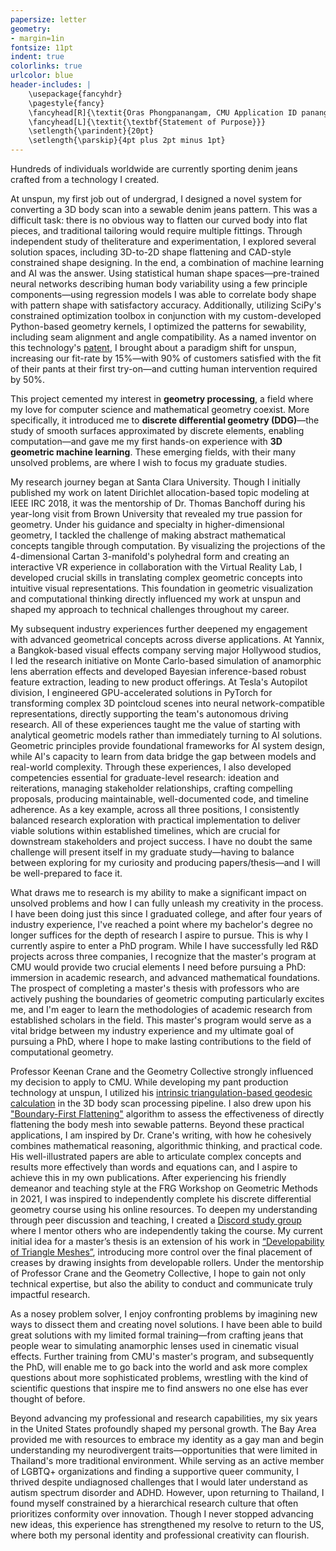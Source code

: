 ```yaml
---
papersize: letter
geometry:
- margin=1in
fontsize: 11pt
indent: true
colorlinks: true
urlcolor: blue
header-includes: |
    \usepackage{fancyhdr}
    \pagestyle{fancy}
    \fancyhead[R]{\textit{Oras Phongpanangam, CMU Application ID panangam@gmail.com}}
    \fancyhead[L]{\textit{\textbf{Statement of Purpose}}}
    \setlength{\parindent}{20pt}
    \setlength{\parskip}{4pt plus 2pt minus 1pt}
---
```

Hundreds of individuals worldwide are currently sporting denim jeans crafted from a technology I created. 

At unspun, my first job out of undergrad, I designed a novel system for converting a 3D body scan into a sewable denim jeans pattern. This was a difficult task: there is no obvious way to flatten our curved body into flat pieces, and traditional tailoring would require multiple fittings. Through independent study of theliterature and experimentation, I explored several solution spaces, including 3D-to-2D shape flattening and CAD-style constrained shape designing. In the end, a combination of machine learning and AI was the answer. Using statistical human shape spaces—pre-trained neural networks describing human body variability using a few principle components—using regression models I was able to correlate body shape with pattern shape with satisfactory accuracy. Additionally, utilizing SciPy's constrained optimization toolbox in conjunction with my custom-developed Python-based geometry kernels, I optimized the patterns for sewability, including seam alignment and angle compatibility. As a named inventor on this technology's [patent](https://patentcenter.uspto.gov/applications/PCT%2FUS23%2F11979), I brought about a paradigm shift for unspun, increasing our fit-rate by 15%—with 90% of customers satisfied with the fit of their pants at their first try-on—and cutting human intervention required by 50%. 

This project cemented my interest in **geometry processing**, a field where my love for computer science and mathematical geometry coexist. More specifically, it introduced me to **discrete differential geometry (DDG)**—the study of smooth surfaces approximated by discrete elements, enabling computation—and gave me my first hands-on experience with **3D geometric machine learning**. These emerging fields, with their many unsolved problems, are where I wish to focus my graduate studies.

My research journey began at Santa Clara University. Though I initially published my work on latent Dirichlet allocation-based topic modeling at IEEE IRC 2018, it was the mentorship of Dr. Thomas Banchoff during his year-long visit from Brown University that revealed my true passion for geometry. Under his guidance and specialty in higher-dimensional geometry, I tackled the challenge of making abstract mathematical concepts tangible through computation. By visualizing the projections of the 4-dimensional Cartan 3-manifold's polyhedral form and creating an interactive VR experience in collaboration with the Virtual Reality Lab, I developed crucial skills in translating complex geometric concepts into intuitive visual representations. This foundation in geometric visualization and computational thinking directly influenced my work at unspun and shaped my approach to technical challenges throughout my career.

My subsequent industry experiences further deepened my engagement with advanced geometrical concepts across diverse applications. At Yannix, a Bangkok-based visual effects company serving major Hollywood studios, I led the research initiative on Monte Carlo-based simulation of anamorphic lens aberration effects and developed Bayesian inference-based robust feature extraction, leading to new product offerings. At Tesla's Autopilot division, I engineered GPU-accelerated solutions in PyTorch for transforming complex 3D pointcloud scenes into neural network-compatible representations, directly supporting the team's autonomous driving research. All of these experiences taught me the value of starting with analytical geometric  models rather than immediately turning to AI solutions. Geometric principles provide foundational frameworks for AI system design, while AI's capacity to learn from data bridge the gap between models and real-world complexity. 
Through these experiences, I also developed competencies essential for graduate-level research: ideation and reiterations, managing stakeholder relationships, crafting compelling proposals, producing maintainable, well-documented code, and timeline adherence. As a key example, across all three positions, I consistently balanced research exploration with practical implementation to deliver viable solutions within established timelines, which are crucial for downstream stakeholders and project success. I have no doubt the same challenge will present itself in my graduate study—having to balance between exploring for my curiosity and producing papers/thesis—and I will be well-prepared to face it. 

What draws me to research is my ability to make a significant impact on unsolved problems and how I can fully unleash my creativity in the process. I have been doing just this since I graduated college, and after four years of industry experience, I've reached a point where my bachelor's degree no longer suffices for the depth of research I aspire to pursue. This is why I currently aspire to enter a PhD program. While I have successfully led R&D projects across three companies, I recognize that the master's program at CMU would provide two crucial elements I need before pursuing a PhD: immersion in academic research, and advanced mathematical foundations. The prospect of completing a master's thesis with professors who are actively pushing the boundaries of geometric computing particularly excites me, and I'm eager to learn the methodologies of academic research from established scholars in the field. This master's program would serve as a vital bridge between my industry experience and my ultimate goal of pursuing a PhD, where I hope to make lasting contributions to the field of computational geometry.

Professor Keenan Crane and the Geometry Collective strongly influenced my decision to apply to CMU. While developing my pant production technology at unspun, I utilized his [intrinsic triangulation-based geodesic calculation](https://nmwsharp.com/research/flip-geodesics/) in the 3D body scan processing pipeline. I also drew upon his ["Boundary-First Flattening"](https://geometrycollective.github.io/boundary-first-flattening/) algorithm to assess the effectiveness of directly flattening the body mesh into sewable patterns. Beyond these practical applications, I am inspired by Dr. Crane's writing, with how he cohesively combines mathematical reasoning, algorithmic thinking, and practical code. His well-illustrated papers are able to articulate complex concepts and results more effectively than words and equations can, and I aspire to achieve this in my own publications. After experiencing his friendly demeanor and teaching style at the FRG Workshop on Geometric Methods in 2021, I was inspired to independently complete his discrete differential geometry course using his online resources. To deepen my understanding through peer discussion and teaching, I created a [Discord study group](https://discord.gg/WCMxBg5w) where I mentor others who are independently taking the course. My current initial idea for a master’s thesis is an extension of his work in [“Developability of Triangle Meshes”](https://www.cs.cmu.edu/~kmcrane/Projects/DiscreteDevelopable/), introducing more control over the final placement of creases by drawing insights from developable rollers. Under the mentorship of Professor Crane and the Geometry Collective, I hope to gain not only technical expertise, but also the ability to conduct and communicate truly impactful research.

As a nosey problem solver, I enjoy confronting problems by imagining new ways to dissect them and creating novel solutions. I have been able to build great solutions with my limited formal training—from crafting jeans that people wear to simulating anamorphic lenses used in cinematic visual effects. Further training from CMU's  master's program, and subsequently the PhD,  will enable me to go back into the world and ask more complex questions about more sophisticated problems, wrestling with the kind of scientific questions that inspire me to find answers no one else has ever thought of before.

Beyond advancing my professional and research capabilities, my six years in the United States profoundly shaped my personal growth. The Bay Area provided me with resources to embrace my identity as a gay man and begin understanding my neurodivergent traits—opportunities that were limited in Thailand's more traditional environment. While serving as an active member of LGBTQ+ organizations and finding a supportive queer community, I thrived despite undiagnosed challenges that I would later understand as autism spectrum disorder and ADHD. However, upon returning to Thailand, I found myself constrained by a hierarchical research culture that often prioritizes conformity over innovation. Though I never stopped advancing new ideas, this experience has strengthened my resolve to return to the US, where both my personal identity and professional creativity can flourish.
